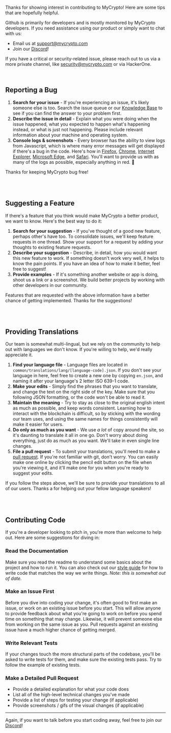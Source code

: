 Thanks for showing interest in contributing to MyCrypto! Here are some tips that are
hopefully helpful.

Github is primarily for developers and is mostly monitored by MyCrypto developers. 
If you need assistance using our product or simply want to chat with us:

- Email us at support@mycrypto.com
- Join our [Discord](https://discordapp.com/invite/VSaTXEA)!

If you have a critical or security-related issue, please reach out to us via a more private channel, like security@mycrypto.com or via HackerOne. 

<br/>

## Reporting a Bug

1. **Search for your issue** - If you're experiencing an issue, it's likely 
    someone else is too. Search the issue queue or our
    [Knowledge Base](https://support.mycrypto.com/) to see if you can find the
    answer to your problem first.
2. **Describe the issue in detail** - Explain what you were doing when the
   issue happened, what you expected to happen what's happening instead, or
   what is just not happening. Please include relevant information about your
   machine and operating system. 
3. **Console logs & screenshots** - Every browser has the ability to view logs from
    Javascript, which is where many error messages will get displayed if
    there's a bug in the code. Here's how in [Firefox](https://developer.mozilla.org/en-US/docs/Tools/Browser_Console),
    [Chrome](https://developers.google.com/web/tools/chrome-devtools/console/),
    [Internet Explorer](https://msdn.microsoft.com/en-us/library/dn255006(v=vs.85).aspx),
    [Microsoft Edge](https://docs.microsoft.com/en-us/microsoft-edge/devtools-guide/console),
    and [Safari](https://www.wickedlysmart.com/hfjsconsole/). You'll want to
    provide us with as many of the logs as possible, especially anything in red. 🙇

Thanks for keeping MyCrypto bug free!


<br/>
<br/>


## Suggesting a Feature

If there's a feature that you think would make MyCrypto a better product, we
want to know. Here's the best way to do it:

1. **Search for your suggestion** - If you've thought of a good new feature,
    perhaps other's have too. To consolidate issues, we'll keep
    feature requests in one thread. Show your support for a request by adding
    your thoughts to existing feature requests.
2. **Describe your suggestion** - Describe, in detail, how you would want this
    new feature to work. If something doesn't work very well, it helps to know
    the pain points. If you have an idea of how to make it better, feel free to
    suggest!
3. **Provide examples** - If it's something another website or app is doing,
    shoot us a link or a screenshot. We build better projects by working with
    other developers in our community.

Features that are requested with the above information have a better chance of
getting implemented. Thanks for the suggestions!


<br/>
<br/>


## Providing Translations

Our team is somewhat multi-lingual, but we rely on the community to help out
with languages we don't know. If you're willing to help, we'd really appreciate
it.

1. **Find your language file** - Language files are located in
    `common/translations/lang/[language-code].json`. If you don't see your
    language in here, feel free to create a new one by copying `en.json`, and
    naming it after your language's 2 letter ISO 639-1 code.
2. **Make your edits** - Simply find the phrases that you want to translate,
    and change the text on the right side of the key. Make sure that you
    following JSON formatting, or the code won't be able to read it.
3. **Maintain the meaning** - Try to stay as close to the original english
    intent as much as possible, and keep words consistent. Learning how to
    interact with the blockchain is difficult, so by sticking with the wording
    our team uses, and using the same names for things consistently will make
    it easier for users.
4. **Do only as much as you want** - We use _a lot_ of copy around the site,
    so it's daunting to translate it all in one go. Don't worry about doing
    everything, just do as much as you want. We'll take in even single line
    changes.
5. **File a pull request** - To submit your translations, you'll need to make
    a [pull request](https://help.github.com/articles/about-pull-requests/). If
    you're not familiar with git, don't worry. You can easily make one online
    by clicking the pencil edit button on the file when you're viewing it, and
    it'll make one for you when you're ready to suggest your edits.

If you follow the steps above, we'll be sure to provide your translations to all
of our users. Thanks a for helping out your fellow language speakers!


<br/>
<br/>



## Contributing Code

If you're a developer looking to pitch in, you're more than welcome to help out.
Here are some suggestions for diving in:

### Read the Documentation

Make sure you read the readme to understand some basics about the project
and how to run it. You can also check out our
[style guide](https://github.com/MyCryptoHQ/MyCrypto/wiki/Style-Guides) for how
to write code that matches the way we write things. *Note: this is somewhat out
of date.*

### Make an Issue First

Before you dive into coding your change, it's often good to first make an issue,
or work on an existing issue before you start. This will allow anyone to provide
feedback about what you're going to work on before you spend time on something
that may change. Likewise, it will prevent someone else from working on the same
issue as you. Pull requests against an existing issue have a much higher chance
of getting merged.

### Write Relevant Tests

If your changes touch the more structural parts of the codebase, you'll be asked
to write tests for them, and make sure the existing tests pass. Try to follow the
example of existing tests.

### Make a Detailed Pull Request

* Provide a detailed explanation for what your code does
* List all of the high-level technical changes you've made
* Provide a list of steps for testing your change (if applicable)
* Provide screenshots / gifs of the visual changes (if applicable)

---

Again, if you want to talk before you start coding away, feel free to join 
our [Discord](https://discordapp.com/invite/VSaTXEA)!

